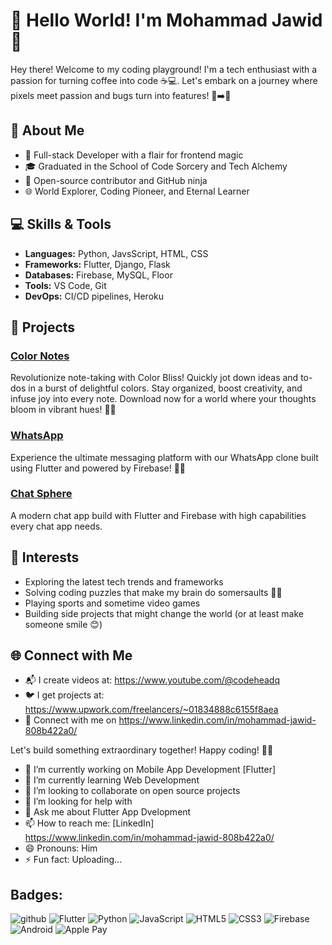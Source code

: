 # 👋 Hello World! I'm Mohammad Jawid 🚀

Hey there! Welcome to my coding playground! I'm a tech enthusiast with a passion for turning coffee into code ☕💻. Let's embark on a journey where pixels meet passion and bugs turn into features! 🐞➡️🚀

## 🚀 About Me

- 🌈 Full-stack Developer with a flair for frontend magic
- 🎓 Graduated in the School of Code Sorcery and Tech Alchemy
- 🚀 Open-source contributor and GitHub ninja
- 🌐 World Explorer, Coding Pioneer, and Eternal Learner

## 💻 Skills & Tools

- **Languages:** Python, JavsScript, HTML, CSS
- **Frameworks:** Flutter, Django, Flask
- **Databases:** Firebase, MySQL, Floor
- **Tools:** VS Code, Git
- **DevOps:** CI/CD pipelines, Heroku

## 🌟 Projects

### [Color Notes]([https://github.com/yourusername/FancyName](https://github.com/mohammadjawid10/Color-Notes))

Revolutionize note-taking with Color Bliss! Quickly jot down ideas and to-dos in a burst of delightful colors. Stay organized, boost creativity, and infuse joy into every note. Download now for a world where your thoughts bloom in vibrant hues! 🌼🎨

### [WhatsApp]([https://github.com/yourusername/CodeSymphony](https://github.com/mohammadjawid10/WhatsApp))

Experience the ultimate messaging platform with our WhatsApp clone built using Flutter and powered by Firebase! 📱✨

### [Chat Sphere]((https://github.com/yourusername/PixelMaster))

A modern chat app build with Flutter and Firebase with high capabilities every chat app needs.

## 🌈 Interests

- Exploring the latest tech trends and frameworks
- Solving coding puzzles that make my brain do somersaults 🤸‍♂️
- Playing sports and sometime video games
- Building side projects that might change the world (or at least make someone smile 😊)

## 🌐 Connect with Me

- 📬 I create videos at: https://www.youtube.com/@codeheadq 
- 🐦 I get projects at: https://www.upwork.com/freelancers/~01834888c6155f8aea
- 💼 Connect with me on https://www.linkedin.com/in/mohammad-jawid-808b422a0/

Let's build something extraordinary together! Happy coding! 🚀✨

- 🔭 I’m currently working on Mobile App Development [Flutter]
- 🌱 I’m currently learning Web Development
- 👯 I’m looking to collaborate on open source projects
- 🤔 I’m looking for help with 
- 💬 Ask me about Flutter App Dvelopment
- 📫 How to reach me: [LinkedIn] https://www.linkedin.com/in/mohammad-jawid-808b422a0/ 
- 😄 Pronouns: Him
- ⚡ Fun fact: Uploading...

## Badges:

![github](https://img.shields.io/badge/GitHub-000000?style=for-the-badge&logo=GitHub&logoColor=white)
![Flutter](https://img.shields.io/badge/Flutter-%2302569B.svg?style=for-the-badge&logo=Flutter&logoColor=white)
![Python](https://img.shields.io/badge/python-3670A0?style=for-the-badge&logo=python&logoColor=ffdd54)
![JavaScript](https://img.shields.io/badge/javascript-%23323330.svg?style=for-the-badge&logo=javascript&logoColor=%23F7DF1E)
![HTML5](https://img.shields.io/badge/html5-%23E34F26.svg?style=for-the-badge&logo=html5&logoColor=white)
![CSS3](https://img.shields.io/badge/css3-%231572B6.svg?style=for-the-badge&logo=css3&logoColor=white)
![Firebase](https://img.shields.io/badge/firebase-%23039BE5.svg?style=for-the-badge&logo=firebase)
![Android](https://img.shields.io/badge/Android-3DDC84?style=for-the-badge&logo=android&logoColor=white)
![Apple Pay](https://img.shields.io/badge/ApplePay-000000.svg?style=for-the-badge&logo=Apple-Pay&logoColor=white)

